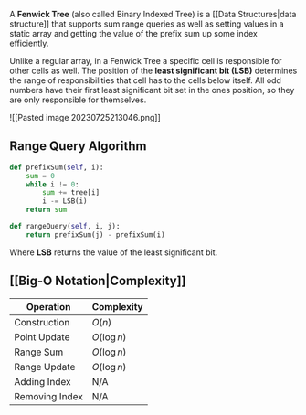 A **Fenwick Tree** (also called Binary Indexed Tree) is a [[Data Structures|data structure]] that supports sum range queries as well as setting values in a static array and getting the value of the prefix sum up some index efficiently.

Unlike a regular array, in a Fenwick Tree a specific cell is responsible for other cells as well. The position of the **least significant bit (LSB)** determines the range of responsibilities that cell has to the cells below itself.  All odd numbers have their first least significant bit set in the ones position, so they are only responsible for themselves.

![[Pasted image 20230725213046.png]]

## Range Query Algorithm

```python
def prefixSum(self, i):
	sum = 0
	while i != 0:
		sum += tree[i]
		i -= LSB(i)
	return sum

def rangeQuery(self, i, j):
	return prefixSum(j) - prefixSum(i)
```

Where **LSB** returns the value of the least significant bit.
 
## [[Big-O Notation|Complexity]]

| Operation | Complexity |
| --- | --- |
| Construction | $O(n)$ |
| Point Update | $O(\log n)$ |
| Range Sum | $O(\log n)$ |
| Range Update | $O(\log n)$ |
| Adding Index | N/A |
| Removing Index | N/A |

 